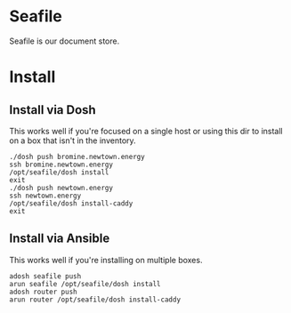 # Seafile

Seafile is our document store.

# Install

## Install via Dosh

This works well if you're focused on a single host or using this dir
to install on a box that isn't in the inventory.

```
./dosh push bromine.newtown.energy
ssh bromine.newtown.energy
/opt/seafile/dosh install
exit
./dosh push newtown.energy
ssh newtown.energy
/opt/seafile/dosh install-caddy
exit
```

## Install via Ansible

This works well if you're installing on multiple boxes.

```
adosh seafile push
arun seafile /opt/seafile/dosh install
adosh router push
arun router /opt/seafile/dosh install-caddy
```

